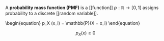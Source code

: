 A **probability mass function (PMF)** is a [[function]] $p : \mathbb{R} \to [0,1]$ assigns probability to a discrete [[random variable]].

\begin{equation}
p_X (x_i) = \mathbb{P}(X = x_i)
\end{equation}

$$
p_X(x) \geq 0
$$